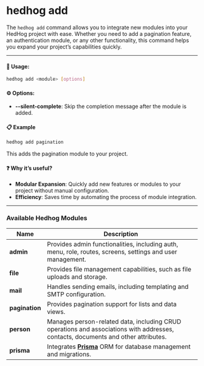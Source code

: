 # hedhog add

The `hedhog add` command allows you to integrate new modules into your HedHog project with ease. Whether you need to add a pagination feature, an authentication module, or any other functionality, this command helps you expand your project’s capabilities quickly.

---

#### 🚀 Usage:

```bash
hedhog add <module> [options]
```

#### ⚙️ Options:

- **--silent-complete**: Skip the completion message after the module is added.

#### 📋 Example

```bash
hedhog add pagination
```

This adds the pagination module to your project.

#### ❓ Why it’s useful?

- **Modular Expansion**: Quickly add new features or modules to your project without manual configuration.
- **Efficiency**: Saves time by automating the process of module integration.

---

### Available Hedhog Modules

| Name           | Description                                                                                                                       |
| -------------- | --------------------------------------------------------------------------------------------------------------------------------- |
| **admin**      | Provides admin functionalities, including auth, menu, role, routes, screens, settings and user management.                        |
| **file**       | Provides file management capabilities, such as file uploads and storage.                                                          |
| **mail**       | Handles sending emails, including templating and SMTP configuration.                                                              |
| **pagination** | Provides pagination support for lists and data views.                                                                             |
| **person**     | Manages person-related data, including CRUD operations and associations with addresses, contacts, documents and other attributes. |
| **prisma**     | Integrates [**Prisma**](https://www.prisma.io/) ORM for database management and migrations.                                       |
